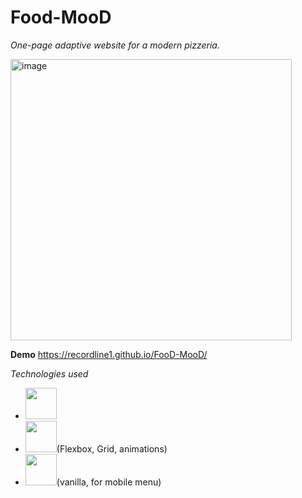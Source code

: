 <h1>Food-MooD</h1>

<i>One-page adaptive website for a modern pizzeria.</i>

<img width="450" height="auto" alt="image" src="https://github.com/user-attachments/assets/07b969a4-532f-4d4c-a475-a8f62bb4d210" />

<b>Demo</b>
 https://recordline1.github.io/FooD-MooD/
 
<i>Technologies used</i>

- <img width="50" height="auto" src="https://cdn.jsdelivr.net/gh/devicons/devicon@latest/icons/html5/html5-original-wordmark.svg" />          
- <img width="50" height="auto" src="https://cdn.jsdelivr.net/gh/devicons/devicon@latest/icons/sass/sass-original.svg" />(Flexbox, Grid, animations)
- <img width="50" height="auto" src="https://cdn.jsdelivr.net/gh/devicons/devicon@latest/icons/javascript/javascript-original.svg" />(vanilla, for mobile menu)
